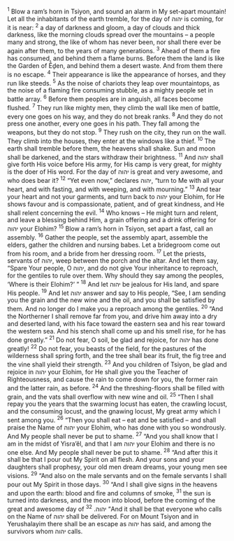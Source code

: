 <sup>1</sup> Blow a ram’s horn in Tsiyon, and sound an alarm in My set-apart mountain! Let all the inhabitants of the earth tremble, for the day of יהוה is coming, for it is near:
<sup>2</sup> a day of darkness and gloom, a day of clouds and thick darkness, like the morning clouds spread over the mountains – a people many and strong, the like of whom has never been, nor shall there ever be again after them, to the years of many generations.
<sup>3</sup> Ahead of them a fire has consumed, and behind them a flame burns. Before them the land is like the Garden of Ĕḏen, and behind them a desert waste. And from them there is no escape.
<sup>4</sup> Their appearance is like the appearance of horses, and they run like steeds.
<sup>5</sup> As the noise of chariots they leap over mountaintops, as the noise of a flaming fire consuming stubble, as a mighty people set in battle array.
<sup>6</sup> Before them peoples are in anguish, all faces become flushed.
<sup>7</sup> They run like mighty men, they climb the wall like men of battle, every one goes on his way, and they do not break ranks.
<sup>8</sup> And they do not press one another, every one goes in his path. They fall among the weapons, but they do not stop.
<sup>9</sup> They rush on the city, they run on the wall. They climb into the houses, they enter at the windows like a thief.
<sup>10</sup> The earth shall tremble before them, the heavens shall shake. Sun and moon shall be darkened, and the stars withdraw their brightness.
<sup>11</sup> And יהוה shall give forth His voice before His army, for His camp is very great, for mighty is the doer of His word. For the day of יהוה is great and very awesome, and who does bear it?
<sup>12</sup> “Yet even now,” declares יהוה, “turn to Me with all your heart, and with fasting, and with weeping, and with mourning.”
<sup>13</sup> And tear your heart and not your garments, and turn back to יהוה your Elohim, for He shows favour and is compassionate, patient, and of great kindness, and He shall relent concerning the evil.
<sup>14</sup> Who knows – He might turn and relent, and leave a blessing behind Him, a grain offering and a drink offering for יהוה your Elohim?
<sup>15</sup> Blow a ram’s horn in Tsiyon, set apart a fast, call an assembly.
<sup>16</sup> Gather the people, set the assembly apart, assemble the elders, gather the children and nursing babes. Let a bridegroom come out from his room, and a bride from her dressing room.
<sup>17</sup> Let the priests, servants of יהוה, weep between the porch and the altar. And let them say, “Spare Your people, O יהוה, and do not give Your inheritance to reproach, for the gentiles to rule over them. Why should they say among the peoples, ‘Where is their Elohim?’ ”
<sup>18</sup> And let יהוה be jealous for His land, and spare His people.
<sup>19</sup> And let יהוה answer and say to His people, “See, I am sending you the grain and the new wine and the oil, and you shall be satisfied by them. And no longer do I make you a reproach among the gentiles.
<sup>20</sup> “And the Northerner I shall remove far from you, and drive him away into a dry and deserted land, with his face toward the eastern sea and his rear toward the western sea. And his stench shall come up and his smell rise, for he has done greatly.”
<sup>21</sup> Do not fear, O soil, be glad and rejoice, for יהוה has done greatly!
<sup>22</sup> Do not fear, you beasts of the field, for the pastures of the wilderness shall spring forth, and the tree shall bear its fruit, the fig tree and the vine shall yield their strength.
<sup>23</sup> And you children of Tsiyon, be glad and rejoice in יהוה your Elohim, for He shall give you the Teacher of Righteousness, and cause the rain to come down for you, the former rain and the latter rain, as before.
<sup>24</sup> And the threshing-floors shall be filled with grain, and the vats shall overflow with new wine and oil.
<sup>25</sup> “Then I shall repay you the years that the swarming locust has eaten, the crawling locust, and the consuming locust, and the gnawing locust, My great army which I sent among you.
<sup>26</sup> “Then you shall eat – eat and be satisfied – and shall praise the Name of יהוה your Elohim, who has done with you so wondrously. And My people shall never be put to shame.
<sup>27</sup> “And you shall know that I am in the midst of Yisra’ĕl, and that I am יהוה your Elohim and there is no one else. And My people shall never be put to shame.
<sup>28</sup> “And after this it shall be that I pour out My Spirit on all flesh. And your sons and your daughters shall prophesy, your old men dream dreams, your young men see visions.
<sup>29</sup> “And also on the male servants and on the female servants I shall pour out My Spirit in those days.
<sup>30</sup> “And I shall give signs in the heavens and upon the earth: blood and fire and columns of smoke,
<sup>31</sup> the sun is turned into darkness, and the moon into blood, before the coming of the great and awesome day of יהוה.
<sup>32</sup> “And it shall be that everyone who calls on the Name of יהוה shall be delivered. For on Mount Tsiyon and in Yerushalayim there shall be an escape as יהוה has said, and among the survivors whom יהוה calls.
